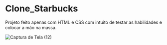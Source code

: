 # Clone_Starbucks

Projeto feito apenas com HTML e CSS com intuito de testar as habilidades e colocar a mão na massa.

![Captura de Tela (12)](https://user-images.githubusercontent.com/122378399/227643112-776f6563-4852-4ca0-bc32-2b3adee1423e.png)
